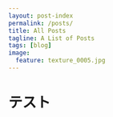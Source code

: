 ```yaml
---
layout: post-index
permalink: /posts/
title: All Posts
tagline: A List of Posts
tags: [blog]
image:
  feature: texture_0005.jpg
---
```


# テスト


